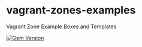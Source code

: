 # vagrant-zones-examples
Vagrant Zone Example Boxes and Templates


[![Gem Version](https://badge.fury.io/rb/vagrant-zones.svg)](https://badge.fury.io/rb/vagrant-zones)
